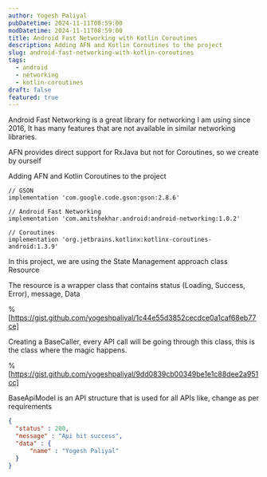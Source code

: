 ```yaml
---
author: Yogesh Paliyal
pubDatetime: 2024-11-11T08:59:00
modDatetime: 2024-11-11T08:59:00
title: Android Fast Networking with Kotlin Coroutines
description: Adding AFN and Kotlin Coroutines to the project
slug: android-fast-networking-with-kotlin-coroutines
tags:
  - android
  - networking
  - kotlin-coroutines
draft: false
featured: true
---
```

Android Fast Networking is a great library for networking I am using since 2016, It has many features that are not available in similar networking libraries.

AFN provides direct support for RxJava but not for Coroutines, so we create by ourself

Adding AFN and Kotlin Coroutines to the project

```shell
// GSON
implementation 'com.google.code.gson:gson:2.8.6'

// Android Fast Networking
implementation 'com.amitshekhar.android:android-networking:1.0.2'

// Coroutines
implementation 'org.jetbrains.kotlinx:kotlinx-coroutines-android:1.3.9'
```

In this project, we are using the State Management approach class Resource

The resource is a wrapper class that contains status (Loading, Success, Error), message, Data

%[https://gist.github.com/yogeshpaliyal/1c44e55d3852cecdce0a1caf68eb77ce] 

Creating a BaseCaller, every API call will be going through this class, this is the class where the magic happens.

%[https://gist.github.com/yogeshpaliyal/9dd0839cb00349be1e1c88dee2a951cc] 

BaseApiModel is an API structure that is used for all APIs like, change as per requirements

```json
{
  "status" : 200,
  "message" : "Api hit success",
  "data" : {
      "name" : "Yogesh Paliyal"
  }
}
```